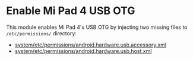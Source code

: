 # Enable Mi Pad 4 USB OTG

This module enables Mi Pad 4's USB OTG by injecting two missing files to `/etc/permissions/` directory:

* [system/etc/permissions/android.hardware.usb.accessory.xml](android.hardware.usb.accessory.xml)
* [system/etc/permissions/android.hardware.usb.host.xml](android.hardware.usb.host.xml)